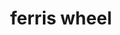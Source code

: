 ---
layout: smileys&emotion
title: ferris wheel
emoji: ferris_wheel
permalink: 🎡.html
image: assets/img/3moji/ferris_wheel.png
---